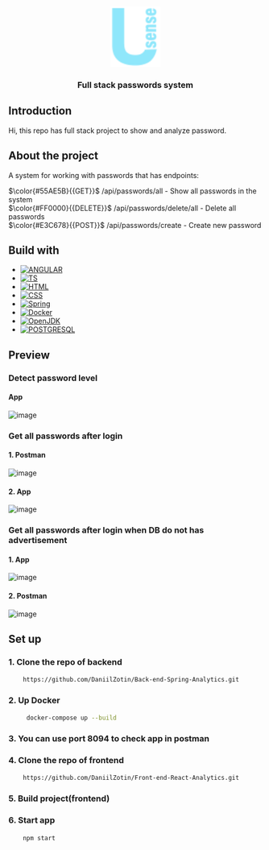 <br />
<div align="center">
  <a href="https://github.com/DaniilZotin/Spring-users-system">
    <img src="Images/usense-logo.png" alt="Logo" width="100" height="120">
  </a>

<h3 align="center" >Full stack passwords system</h3>

</div>

## Introduction
Hi, this repo has full stack project to show and analyze password.


## About the project
A system for working with passwords that has endpoints:

$\color{#55AE5B}{{GET}}$  /api/passwords/all - Show all passwords in the system<br/>
$\color{#FF0000}{{DELETE}}$ /api/passwords/delete/all - Delete all passwords<br/>
$\color{#E3C678}{{POST}}$ /api/passwords/create - Create new password<br/>

## Build with
* [![ANGULAR][ANGULAR]][ANGULAR-url]
* [![TS][TS]][TS-url]
* [![HTML][HTML]][HTML-url]
* [![CSS][CSS]][CSS-url]
* [![Spring][Spring]][Spring-url]
* [![Docker][Docker]][Docker-url]
* [![OpenJDK][OpenJDK]][Docker-url]
* [![POSTGRESQL][POSTGRESQL]][POSTGRESQL-url]

## Preview
### Detect password level
#### App
![image](https://github.com/DaniilZotin/Full-Stack-Passwords/assets/85665335/5e33cca1-4126-4385-8ba4-7a8c19102097)



### Get all passwords after login 
#### 1. Postman
![image](https://github.com/DaniilZotin/Full-Stack-Passwords/assets/85665335/74545f36-5d52-4230-a44c-7ff6b99f2e90)

#### 2. App
![image](https://github.com/DaniilZotin/Full-Stack-Passwords/assets/85665335/a029e302-80c4-48a7-b32b-04bcf0e91ac1)



### Get all passwords after login when DB do not has advertisement
#### 1. App
![image](https://github.com/DaniilZotin/Full-Stack-Passwords/assets/85665335/6361389e-5185-4b2e-94db-2ac1883e20e2)
#### 2. Postman
![image](https://github.com/DaniilZotin/Full-Stack-Passwords/assets/85665335/e41e1388-21da-45c7-aa3f-e9ad57cc7997)



## Set up
### 1. Clone the repo of backend
```sh
    https://github.com/DaniilZotin/Back-end-Spring-Analytics.git
```
### 2. Up Docker
```sh
     docker-compose up --build
```
### 3. You can use port 8094 to check app in postman
### 4. Clone the repo of frontend
```sh
    https://github.com/DaniilZotin/Front-end-React-Analytics.git
```
### 5. Build project(frontend)
### 6. Start app
```sh
    npm start
```































[Spring]: https://img.shields.io/badge/Spring-6DB33F?style=for-the-badge&logo=spring&logoColor=white
[Spring-url]: https://spring.io/projects/spring-framework

[Docker]: https://img.shields.io/badge/Docker-2496ED?style=for-the-badge&logo=docker&logoColor=white
[Docker-url]: https://www.docker.com/

[OpenJDK]: https://img.shields.io/badge/OpenJDK-000000?style=for-the-badge&logo=openjdk&logoColor=white
[OpenJDK-url]: https://www.docker.com/

[POSTGRESQL]: https://img.shields.io/badge/postgresql-4169E1?style=for-the-badge&logo=postgresql&logoColor=white
[POSTGRESQL-url]: https://www.docker.com/

[ANGULAR]: https://img.shields.io/badge/angular-E8E8E8?style=for-the-badge&logo=angular&logoColor=black
[ANGULAR-url]: https://www.docker.com/

[TS]: https://img.shields.io/badge/typescript-3178C6?style=for-the-badge&logo=typescript&logoColor=white
[TS-url]: https://www.docker.com/

[HTML]: https://img.shields.io/badge/html-E34F26?style=for-the-badge&logo=HTML5&logoColor=white
[HTML-url]: https://www.docker.com/

[CSS]: https://img.shields.io/badge/CSS3-1572B6?style=for-the-badge&logo=CSS3&logoColor=white
[CSS-url]: https://www.docker.com/
